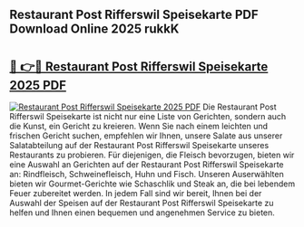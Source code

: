 ## Restaurant Post Rifferswil Speisekarte PDF Download Online 2025 rukkK

# <h2><a href="http://gcboyl.nevu.top/?p=Restaurant+Post+Rifferswil+Speisekarte">🔗 👉🔴 Restaurant Post Rifferswil Speisekarte 2025 PDF</a></h2>

[![Restaurant Post Rifferswil Speisekarte 2025 PDF](https://i.imgur.com/dBaPXMq.png)](http://gcboyl.nevu.top/?p=Restaurant+Post+Rifferswil+Speisekarte)
Die Restaurant Post Rifferswil Speisekarte ist nicht nur eine Liste von Gerichten, sondern auch die Kunst, ein Gericht zu kreieren. Wenn Sie nach einem leichten und frischen Gericht suchen, empfehlen wir Ihnen, unsere Salate aus unserer Salatabteilung auf der Restaurant Post Rifferswil Speisekarte unseres Restaurants zu probieren. Für diejenigen, die Fleisch bevorzugen, bieten wir eine Auswahl an Gerichten auf der Restaurant Post Rifferswil Speisekarte an: Rindfleisch, Schweinefleisch, Huhn und Fisch. Unseren Auserwählten bieten wir Gourmet-Gerichte wie Schaschlik und Steak an, die bei lebendem Feuer zubereitet werden. In jedem Fall sind wir bereit, Ihnen bei der Auswahl der Speisen auf der Restaurant Post Rifferswil Speisekarte zu helfen und Ihnen einen bequemen und angenehmen Service zu bieten.
